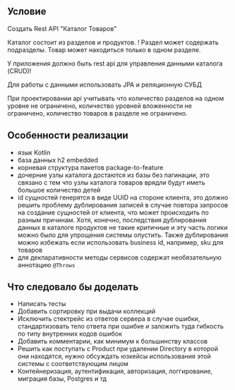 
## Условие
Создать Rest API "Каталог Товаров"

Каталог состоит из разделов и продуктов.
! Раздел может содержать подразделы. Товар может находиться только в одном разделе.

У приложения должно быть rest api для управления данными каталога (CRUD)!

Для работы с данными использовать JPA и реляционную СУБД

При проектировании api учитывать что количество разделов на одном уровне не ограничено, количество уровней
вложенности не ограничено, количество товаров в разделе не ограничено.

## Особенности реализации
- язык Kotlin
- база данных h2 embedded 
- корневая структура пакетов package-to-feature 
- дочерние узлы каталога достаются из базы без пагинации, это связано с тем что 
  узлы каталога товаров врядли будут иметь большое количество детей
- id сущностей генерятся в виде UUID на стороне клиента, это должно решить 
проблему дублирования записей в случае повтора запросов на создание сущностей от 
клиента, что может происходить по разным причинам. Хотя, конечно, последствия 
дублирования данных в каталоге продуктов не такие критичные и эту часть логики 
можно было для упрощения системы опустить. Также дублирования можно избежать если 
использовать business id, например, sku для товаров
- для декларативности методы сервисов содержат необязательную 
аннотацию `@Throws`


## Что следовало бы доделать
- Написать тесты
- Добавить сортировку при выдачи коллекций
- Исключить стектрейс из ответов сервера в случае ошибки, стандартизовать 
тело ответа при ошибке и заложить туда гибкость по типу внутренних кодов ошибок
- Добавить комментарии, как минимум к большинству классов
- Решить как поступать с Product при удалении Directory в которой они находятся, 
нужно обсуждать юзкейсы использования этой системы с соответствующим лицом
- Контейнеризация, аутентификация, авторизация, логгирование, миграция базы, Postgres и тд

